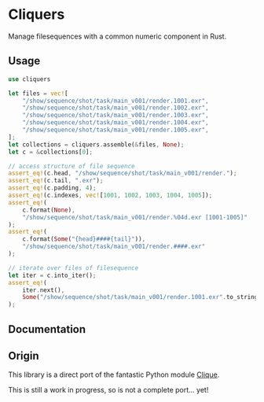 # Cliquers

Manage filesequences with a common numeric component in Rust.

## Usage

```rust
use cliquers

let files = vec![
    "/show/sequence/shot/task/main_v001/render.1001.exr",
    "/show/sequence/shot/task/main_v001/render.1002.exr",
    "/show/sequence/shot/task/main_v001/render.1003.exr",
    "/show/sequence/shot/task/main_v001/render.1004.exr",
    "/show/sequence/shot/task/main_v001/render.1005.exr",
];
let collections = cliquers.assemble(&files, None);
let c = &collections[0];

// access structure of file sequence
assert_eq!(c.head, "/show/sequence/shot/task/main_v001/render.");
assert_eq!(c.tail, ".exr");
assert_eq!(c.padding, 4);
assert_eq!(c.indexes, vec![1001, 1002, 1003, 1004, 1005]);
assert_eq!(
    c.format(None),
    "/show/sequence/shot/task/main_v001/render.%04d.exr [1001-1005]"
);
assert_eq!(
    c.format(Some("{head}####{tail}")),
    "/show/sequence/shot/task/main_v001/render.####.exr"
);

// iterate over files of filesequence
let iter = c.into_iter();
assert_eq!(
    iter.next(),
    Some("/show/sequence/shot/task/main_v001/render.1001.exr".to_string())
);
```

## Documentation

## Origin

This library is a direct port of the fantastic Python module [Clique](https://gitlab.com/4degrees/clique).

This is still a work in progress, so is not a complete port... yet!
